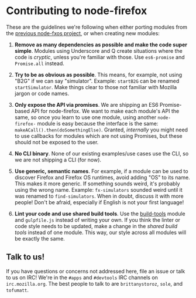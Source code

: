# Contributing to node-firefox

These are the guidelines we're following when either porting modules from the [previous node-fxos project](https://github.com/nicola/node-fxos/), or when creating new modules:

1) **Remove as many dependencies as possible and make the code super simple**. Modules using Underscore and Q create situations where the code is *cryptic*, unless you're familiar with those. Use `es6-promise` and `Promise.all` instead.

2) **Try to be as obvious as possible**. This means, for example, not using "B2G" if we can say "simulator". Example: `startB2G` can be renamed `startSimulator`. Make things clear to those not familiar with Mozilla jargon or code names.

3) **Only expose the API via promises**. We are shipping an ES6 Promise-based API for node-firefox. We want to make each module's API the same, so once you learn to use one module, using another `node-firefox-` module is easy because the interface is the same: `makeACall().then(doSomethingElse)`. Granted, _internally_ you might need to use callbacks for modules which are not using Promises, but these should not be exposed to the user.

4) **No CLI binary**. None of our existing examples/use cases use the CLI, so we are not shipping a CLI (for now).

5) **Use generic, semantic names**. For example, if a module can be used to discover Firefox and Firefox OS runtimes, avoid adding "OS" to its name. This makes it more generic. If something sounds weird, it's probably using the wrong name. Example: `fx-simulators` sounded weird until it was renamed to `find-simulators`. When in doubt, discuss it with more people! Don't be afraid, especially if English is not your first language!

6) **Lint your code and use shared build tools**. Use the [build-tools](https://github.com/mozilla/node-firefox-build-tools) module and `gulpfile.js` instead of writing your own. If you think the linter or code style needs to be updated, make a change in the _shared build tools_ instead of one module. This way, our style across all modules will be exactly the same.

## Talk to us!

If you have questions or concerns not addressed here, file an issue or talk to us on IRC! We're in the `#apps` and `#devtools` IRC channels on `irc.mozilla.org`. The best people to talk to are `brittanystoroz`, `sole`, and `tofumatt`.

